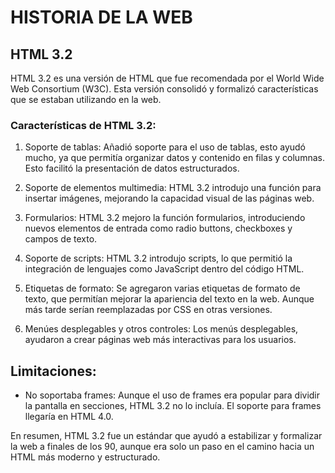 # HISTORIA DE LA WEB


## HTML 3.2


HTML 3.2 es una versión de HTML que fue recomendada por el World Wide Web Consortium (W3C). Esta versión consolidó y formalizó características que se estaban utilizando en la web. 


### Características de HTML 3.2:


1. Soporte de tablas: Añadió soporte para el uso de tablas, esto ayudó mucho, ya que permitía organizar datos y contenido en filas y columnas. Esto facilitó la presentación de datos estructurados.

2. Soporte de elementos multimedia: HTML 3.2 introdujo una función para insertar imágenes, mejorando la capacidad visual de las páginas web.

3. Formularios: HTML 3.2 mejoro la función formularios, introduciendo nuevos elementos de entrada como radio buttons, checkboxes y campos de texto.

4. Soporte de scripts: HTML 3.2 introdujo scripts, lo que permitió la integración de lenguajes como JavaScript dentro del código HTML.

5. Etiquetas de formato: Se agregaron varias etiquetas de formato de texto, que permitían mejorar la apariencia del texto en la web. Aunque más tarde serían reemplazadas por CSS en otras versiones.

6. Menúes desplegables y otros controles: Los menús desplegables, ayudaron a crear páginas web más interactivas para los usuarios.


## Limitaciones:
* No soportaba frames: Aunque el uso de frames era popular  para dividir la pantalla en secciones, HTML 3.2 no lo incluía. El soporte para frames llegaría en HTML 4.0.


En resumen, HTML 3.2 fue un estándar que ayudó a estabilizar y formalizar la web a finales de los 90, aunque era solo un paso en el camino hacia un HTML más moderno y estructurado.

